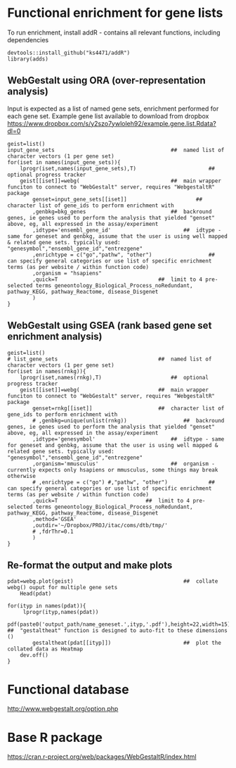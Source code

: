 
# Functional enrichment for gene lists

To run enrichment, install addR - contains all relevant functions, including dependencies



```
devtools::install_github("ks4471/addR")
library(adds)
```

##   WebGestalt using ORA (over-representation analysis)


Input is expected as a list of named gene sets, enrichment performed for each gene set. Example gene list available to download from dropbox https://www.dropbox.com/s/y2szo7ywloleh92/example.gene.list.Rdata?dl=0
```
geist=list()
input_gene_sets  									##  named list of character vectors (1 per gene set)
for(iset in names(input_gene_sets)){
	lprogr(iset,names(input_gene_sets),T)						##  optional progress tracker
	geist[[iset]]=webg(								##  main wrapper funciton to connect to "WebGestalt" server, requires "WebgestaltR" package
		genset=input_gene_sets[[iset]]						##  character list of gene_ids to perform enrichment with
		,genbkg=bkg_genes					 		##  backround genes, ie genes used to perform the analysis that yielded "genset" above, eg, all expressed in the assay/experiment
		,idtype='ensembl_gene_id' 						##  idtype - same for geneset and genbkg, assume that the user is using well mapped & related gene sets. typically used: "genesymbol","ensembl_gene_id","entrezgene"
		,enrichtype = c("go","pathw", "other") 					##  can specify general categories or use list of specific enrichment terms (as per website / within function code)
		,organism = "hsapiens"
		,quick=T 								##  limit to 4 pre-selected terms geneontology_Biological_Process_noRedundant, pathway_KEGG, pathway_Reactome, disease_Disgenet
		)
}
```

##   WebGestalt using GSEA (rank based gene set enrichment analysis)
```
geist=list()
# list_gene_sets  								##  named list of character vectors (1 per gene set)
for(iset in names(rnkg)){
	lprogr(iset,names(rnkg),T)						##  optional progress tracker
	geist[[iset]]=webg(							##  main wrapper funciton to connect to "WebGestalt" server, requires "WebgestaltR" package
		genset=rnkg[[iset]]						##  character list of gene_ids to perform enrichment with
		# ,genbkg=unique(unlist(rnkg)) 					##  backround genes, ie genes used to perform the analysis that yielded "genset" above, eg, all expressed in the assay/experiment
		,idtype='genesymbol' 						##  idtype - same for geneset and genbkg, assume that the user is using well mapped & related gene sets. typically used: "genesymbol","ensembl_gene_id","entrezgene"
		,organism='mmusculus'						##  organism - currently expects only hsapiens or mmusculus, some things may break otherwise
		# ,enrichtype = c("go") #,"pathw", "other") 			##  can specify general categories or use list of specific enrichment terms (as per website / within function code)
		,quick=T 							##  limit to 4 pre-selected terms geneontology_Biological_Process_noRedundant, pathway_KEGG, pathway_Reactome, disease_Disgenet
		,method='GSEA'
		,outdir='~/Dropbox/PROJ/itac/coms/dtb/tmp/'
		# ,fdrThr=0.1
		)
}
```


##   Re-format the output and make plots

```
pdat=webg.plot(geist)									##  collate webg() ouput for multiple gene sets
	Head(pdat)

for(ityp in names(pdat)){
	 lprogr(ityp,names(pdat))
	pdf(paste0('output_path/name_geneset.',ityp,'.pdf'),height=22,width=15)		##  "gestaltheat" function is designed to auto-fit to these dimensions ()
		gestaltheat(pdat[[ityp]])						##  plot the collated data as Heatmap
	dev.off()
}

```


# Functional database
http://www.webgestalt.org/option.php

# Base R package
https://cran.r-project.org/web/packages/WebGestaltR/index.html

